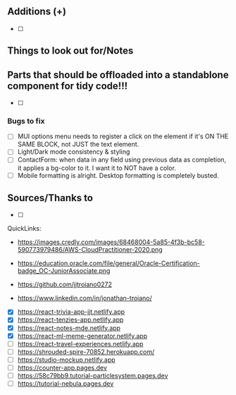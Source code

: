## Additions (+)

- [ ]

## Things to look out for/Notes

## Parts that should be offloaded into a standablone component for tidy code!!!

- [ ]

### Bugs to fix

- [ ] MUI options menu needs to register a click on the element if it's ON THE SAME BLOCK, not JUST the text element.
- [ ] Light/Dark mode consistency & styling
- [ ] ContactForm: when data in any field using previous data as completion, it applies a bg-color to it. I want it to NOT have a color.
- [ ] Mobile formatting is alright. Desktop formatting is completely busted.

## Sources/Thanks to

- [ ]

QuickLinks:

- https://images.credly.com/images/68468004-5a85-4f3b-bc58-590773979486/AWS-CloudPractitioner-2020.png
- https://education.oracle.com/file/general/Oracle-Certification-badge_OC-JuniorAssociate.png

- https://github.com/jjtroiano0272
- https://www.linkedin.com/in/jonathan-troiano/

- [x] https://react-trivia-app-jjt.netlify.app
- [x] https://react-tenzies-app.netlify.app
- [x] https://react-notes-mde.netlify.app
- [x] https://react-ml-meme-generator.netlify.app
- [ ] https://react-travel-experiences.netlify.app
- [ ] https://shrouded-spire-70852.herokuapp.com/
- [ ] https://studio-mockup.netlify.app
- [ ] https://counter-app.pages.dev
- [ ] https://58c79bb9.tutorial-particlesystem.pages.dev
- [ ] https://tutorial-nebula.pages.dev
